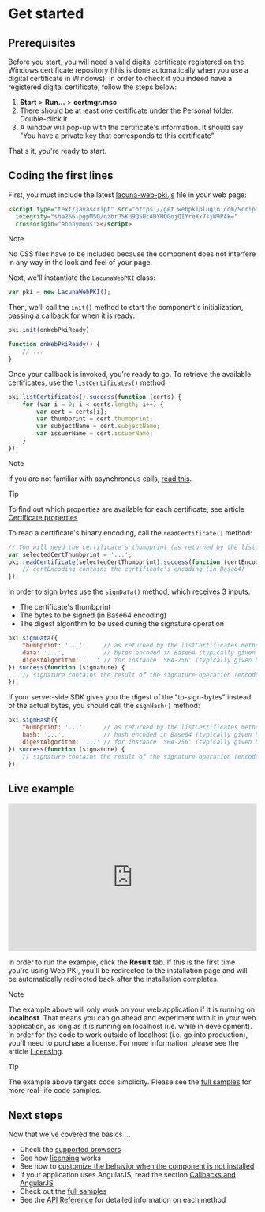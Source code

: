 ﻿# Get started

## Prerequisites

Before you start, you will need a valid digital certificate registered on the Windows certificate repository (this is done automatically when you use a digital certificate in Windows). In order to check if you indeed have a registered digital certificate, follow the steps below:

1. **Start** > **Run...** > **certmgr.msc**
1. There should be at least one certificate under the Personal folder. Double-click it.
1. A window will pop-up with the certificate's information. It should say "You have a private key that corresponds to this certificate"

That's it, you're ready to start.

## Coding the first lines

First, you must include the latest [lacuna-web-pki.js](https://get.webpkiplugin.com/Scripts/LacunaWebPKI/lacuna-web-pki-2.9.1.js) file in your web page:

```html
<script type="text/javascript" src="https://get.webpkiplugin.com/Scripts/LacunaWebPKI/lacuna-web-pki-2.9.1.js"
  integrity="sha256-pgpM5O/qzbrJ5KU9Q5UcADYHQGojQIYreXx7sjW9PAk="
  crossorigin="anonymous"></script>
```

> [!NOTE]
> No CSS files have to be included because the component does not interfere in any way in the look and feel of your page.

Next, we'll instantiate the `LacunaWebPKI` class:

```javascript
var pki = new LacunaWebPKI();
```

Then, we'll call the `init()` method to start the component's initialization, passing a callback for when it is ready:

```javascript
pki.init(onWebPkiReady);

function onWebPkiReady() {
    // ...
}
```

Once your callback is invoked, you're ready to go. To retrieve the available certificates, use the `listCertificates()` method:

```javascript
pki.listCertificates().success(function (certs) {
    for (var i = 0; i < certs.length; i++) {
        var cert = certs[i];
        var thumbprint = cert.thumbprint;
        var subjectName = cert.subjectName;
        var issuerName = cert.issuerName;
    }
});
```

> [!NOTE]
> If you are not familiar with asynchronous calls, [read this](async.md).

> [!TIP]
> To find out which properties are available for each certificate, see article [Certificate properties](cert-properties.md)

To read a certificate's binary encoding, call the `readCertificate()` method:

```javascript
// You will need the certificate's thumbprint (as returned by the listCertificates method)
var selectedCertThumbprint = '...';
pki.readCertificate(selectedCertThumbprint).success(function (certEncoding) {
    // certEncoding contains the certificate's encoding (in Base64)
});
```

In order to sign bytes use the `signData()` method, which receives 3 inputs:

* The certificate's thumbprint
* The bytes to be signed (in Base64 encoding)
* The digest algorithm to be used during the signature operation

```javascript
pki.signData({
    thumbprint: '...',     // as returned by the listCertificates method
    data: '...',           // bytes encoded in Base64 (typically given by server)
    digestAlgorithm: '...' // for instance 'SHA-256' (typically given by server)
}).success(function (signature) {
    // signature contains the result of the signature operation (encoded in Base64)
});
```

If your server-side SDK gives you the digest of the "to-sign-bytes" instead of the actual bytes, you should call the `signHash()` method:

```javascript
pki.signHash({
    thumbprint: '...',     // as returned by the listCertificates method
    hash: '...',           // hash encoded in Base64 (typically given by server)
    digestAlgorithm: '...' // for instance 'SHA-256' (typically given by server)
}).success(function (signature) {
    // signature contains the result of the signature operation (encoded in Base64)
});
```

## Live example

<iframe width="100%" height="300" src="https://jsfiddle.net/LacunaSoftware/6zkwejb9/embedded/" allowfullscreen="allowfullscreen" frameborder="0"></iframe>

In order to run the example, click the **Result** tab. If this is the first time you're using Web PKI, you'll be redirected to the installation page and will be automatically redirected back after the installation completes.

> [!NOTE]
> The example above will only work on your web application if it is running on **localhost**. That means you can go ahead and experiment with it in your web application,
> as long as it is running on localhost (i.e. while in development). In order for the code to work outside of localhost (i.e. go into production), you'll need to purchase
> a license. For more information, please see the article [Licensing](licensing.md).

> [!TIP]
> The example above targets code simplicity. Please see the [full samples](full-samples.md) for more real-life code samples.

## Next steps

Now that we've covered the basics ...

* Check the [supported browsers](browser-support.md)
* See how [licensing](licensing.md) works
* See how to [customize the behavior when the component is not installed](customizing-not-installed.md)
* If your application uses AngularJS, read the section [Callbacks and AngularJS](angularjs.md)
* Check out the [full samples](full-samples.md)
* See the [API Reference](api-reference/index.md) for detailed information on each method
